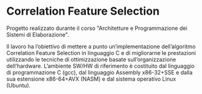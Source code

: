 # Correlation Feature Selection
Progetto realizzato durante il corso "Architetture e Programmazione dei Sistemi di Elaborazione".

Il lavoro ha l’obiettivo di mettere a punto un’implementazione dell’algoritmo Correlation Feature Selection in linguaggio C e di migliorarne le prestazioni utilizzando le tecniche di ottimizzazione basate sull’organizzazione dell’hardware.
L’ambiente SW/HW di riferimento è costituito dal linguaggio di programmazione C (gcc), dal linguaggio Assembly x86-32+SSE e dalla sua estensione x86-64+AVX (NASM) e dal sistema operativo Linux (Ubuntu).
